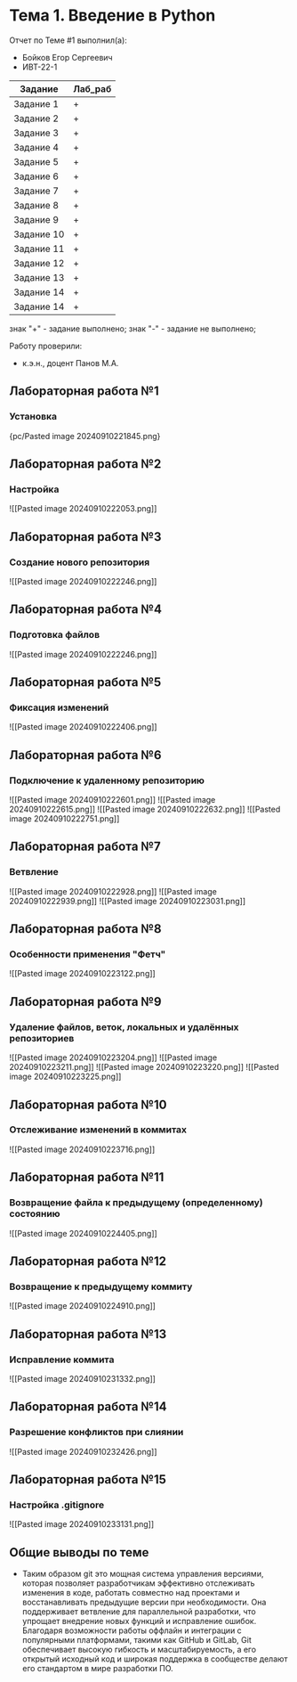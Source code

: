# Тема 1. Введение в Python
Отчет по Теме #1 выполнил(а):
- Бойков Егор Сергеевич
- ИВТ-22-1

| Задание    | Лаб_раб |
| ---------- | ------- |
| Задание 1  | +       |
| Задание 2  | +       |
| Задание 3  | +       |
| Задание 4  | +       |
| Задание 5  | +       |
| Задание 6  | +       |
| Задание 7  | +       |
| Задание 8  | +       |
| Задание 9  | +       |
| Задание 10 | +       |
| Задание 11 | +       |
| Задание 12 | +       |
| Задание 13 | +       |
| Задание 14 | +       |
| Задание 14 | +       |

знак "+" - задание выполнено; знак "-" - задание не выполнено;

Работу проверили:
- к.э.н., доцент Панов М.А.

## Лабораторная работа №1
###  Установка
{pc/Pasted image 20240910221845.png}
## Лабораторная работа №2
###  Настройка

![[Pasted image 20240910222053.png]]
## Лабораторная работа №3
###  Создание нового репозитория
![[Pasted image 20240910222246.png]]
## Лабораторная работа №4
### Подготовка файлов
![[Pasted image 20240910222246.png]]
## Лабораторная работа №5
### Фиксация изменений
![[Pasted image 20240910222406.png]]
## Лабораторная работа №6
### Подключение к удаленному репозиторию
![[Pasted image 20240910222601.png]]
![[Pasted image 20240910222615.png]]
![[Pasted image 20240910222632.png]]
![[Pasted image 20240910222751.png]]
## Лабораторная работа №7
### Ветвление
![[Pasted image 20240910222928.png]]
![[Pasted image 20240910222939.png]]
![[Pasted image 20240910223031.png]]

## Лабораторная работа №8
### Особенности применения "Фетч"
![[Pasted image 20240910223122.png]]
## Лабораторная работа №9
### Удаление файлов, веток, локальных и удалённых репозиториев
![[Pasted image 20240910223204.png]]
![[Pasted image 20240910223211.png]]
![[Pasted image 20240910223220.png]]
![[Pasted image 20240910223225.png]]

## Лабораторная работа №10
### Отслеживание изменений в коммитах
![[Pasted image 20240910223716.png]]
## Лабораторная работа №11
### Возвращение файла к предыдущему (определенному) состоянию
![[Pasted image 20240910224405.png]]
## Лабораторная работа №12
### Возвращение к предыдущему коммиту
![[Pasted image 20240910224910.png]]
## Лабораторная работа №13
### Исправление коммита
![[Pasted image 20240910231332.png]]

## Лабораторная работа №14
### Разрешение конфликтов при слиянии
![[Pasted image 20240910232426.png]]
## Лабораторная работа №15
###  Настройка .gitignore
![[Pasted image 20240910233131.png]]

## Общие выводы по теме
-  Таким образом git  это мощная система управления версиями, которая позволяет разработчикам эффективно отслеживать изменения в коде, работать совместно над проектами и восстанавливать предыдущие версии при необходимости. Она поддерживает ветвление для параллельной разработки, что упрощает внедрение новых функций и исправление ошибок. Благодаря возможности работы оффлайн и интеграции с популярными платформами, такими как GitHub и GitLab, Git обеспечивает высокую гибкость и масштабируемость, а его открытый исходный код и широкая поддержка в сообществе делают его стандартом в мире разработки ПО.
